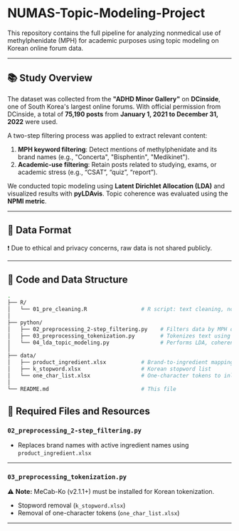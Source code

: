 # NUMAS-Topic-Modeling-Project

This repository contains the full pipeline for analyzing nonmedical use of methylphenidate (MPH) for academic purposes using topic modeling on Korean online forum data.

---

## 📚 Study Overview

The dataset was collected from the **"ADHD Minor Gallery"** on **DCinside**, one of South Korea's largest online forums. With official permission from DCinside, a total of **75,190 posts** from **January 1, 2021 to December 31, 2022** were used.

A two-step filtering process was applied to extract relevant content:

1. **MPH keyword filtering**: Detect mentions of methylphenidate and its brand names (e.g., "Concerta", "Bisphentin", "Medikinet").
2. **Academic-use filtering**: Retain posts related to studying, exams, or academic stress (e.g., “CSAT”, “quiz”, “report”).

We conducted topic modeling using **Latent Dirichlet Allocation (LDA)** and visualized results with **pyLDAvis**. Topic coherence was evaluated using the **NPMI metric**.

---

 
## 🧾 Data Format
❗ Due to ethical and privacy concerns, raw data is not shared publicly.


---

## 📂 Code and Data Structure

```bash
.
├── R/
│   └── 01_pre_cleaning.R                 # R script: text cleaning, normalization, formatting
│
├── python/
│   ├── 02_preprocessing_2-step_filtering.py    # Filters data by MPH drug mentions and study-related keywords
│   ├── 03_preprocessing_tokenization.py        # Tokenizes text using MeCab, removes stopwords, normalization, creates frequency tables
│   └── 04_lda_topic_modeling.py                # Performs LDA, coherence evaluation (NPMI), and pyLDAvis visualization
│
├── data/
│   ├── product_ingredient.xlsx           # Brand-to-ingredient mapping dictionary
│   ├── k_stopword.xlsx                   # Korean stopword list
│   └── one_char_list.xlsx                # One-character tokens to inlude
│
└── README.md                             # This file

```
## 🔎 Required Files and Resources

### `02_preprocessing_2-step_filtering.py`
- Replaces brand names with active ingredient names using `product_ingredient.xlsx`  

---

### `03_preprocessing_tokenization.py`
⚠️ **Note:** MeCab-Ko (v2.1.1+) must be installed for Korean tokenization.
- Stopword removal (`k_stopword.xlsx`)  
- Removal of one-character tokens (`one_char_list.xlsx`)  

---



